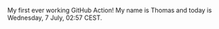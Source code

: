 My first ever working GitHub Action!
My name is Thomas and today is Wednesday, 7 July, 02:57 CEST. 
